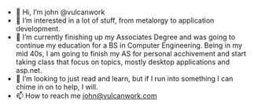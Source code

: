 - 👋 Hi, I’m john @vulcanwork
- 👀 I’m interested in a lot of stuff, from metalorgy to application development.
- 🌱 I’m currently finishing up my Associates Degree and was going to continue my education for a BS in Computer Engineering.  Being in my mid 40s, I 
am going to finish my AS for personal acchivement and start taking class that focus on topics, mostly desktop applications and asp.net.
- 💞️ I’m looking to just read and learn, but if I run into something I can chime in on to help, I will.
- 📫 How to reach me john@vulcanwork.com

<!---
vulcanwork/vulcanwork is a ✨ special ✨ repository because its `README.md` (this file) appears on your GitHub profile.
You can click the Preview link to take a look at your changes.
--->
